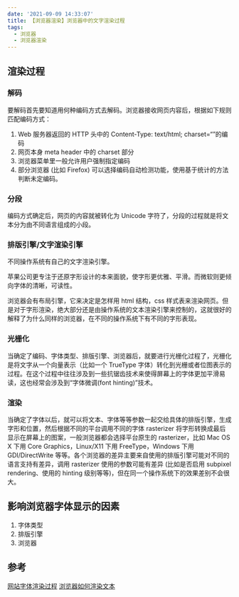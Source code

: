 ```yaml
---
date: '2021-09-09 14:33:07'
title: 【浏览器渲染】浏览器中的文字渲染过程
tags:
  - 浏览器
  - 浏览器渲染
---
```


## 渲染过程

### 解码

要解码首先要知道用何种编码方式去解码。浏览器接收网页内容后，根据如下规则匹配编码方式：

1. Web 服务器返回的 HTTP 头中的 Content-Type: text/html; charset=“”的编码
2. 网页本身 meta header 中的 charset 部分
3. 浏览器菜单里一般允许用户强制指定编码
4. 部分浏览器 (比如 Firefox) 可以选择编码自动检测功能，使用基于统计的方法判断未定编码。

### 分段

编码方式确定后，网页的内容就被转化为 Unicode 字符了，分段的过程就是将文本分为由不同语言组成的小段。

### 排版引擎/文字渲染引擎

不同操作系统有自己的文字渲染引擎。

苹果公司更专注于还原字形设计的本来面貌，使字形更优雅、平滑。而微软则更倾向字体的清晰，可读性。

浏览器会有布局引擎，它来决定是怎样用 html 结构，css 样式表来渲染网页。但是对于字形渲染，绝大部分还是由操作系统的文本渲染引擎来控制的，这就很好的解释了为什么同样的浏览器，在不同的操作系统下有不同的字形表现。

### 光栅化

当确定了编码、字体类型、排版引擎、浏览器后，就要进行光栅化过程了，光栅化是将文字从一个向量表示（比如一个 TrueType 字体）转化到光栅或者位图表示的过程。在这个过程中往往涉及到一些抗锯齿技术来使得屏幕上的字体更加平滑易读，这也经常会涉及到“字体微调(font hinting)”技术。

### 渲染

当确定了字体以后，就可以将文本、字体等等参数一起交给具体的排版引擎，生成字形和位置，然后根据不同的平台调用不同的字体 rasterizer 将字形转换成最后显示在屏幕上的图案，一般浏览器都会选择平台原生的 rasterizer，比如 Mac OS X 下用 Core Graphics，Linux/X11 下用 FreeType，Windows 下用 GDI/DirectWrite 等等。各个浏览器的差异主要来自使用的排版引擎可能对不同的语言支持有差异，调用 rasterizer 使用的参数可能有差异 (比如是否启用 subpixel rendering、使用的 hinting 级别等等)，但在同一个操作系统下的效果差别不会很大。

## 影响浏览器字体显示的因素

1. 字体类型
2. 排版引擎
3. 浏览器

## 参考

[网站字体渲染过程](https://blog.csdn.net/xiebaochun/article/details/49366311)
[浏览器如何渲染文本](https://www.cnblogs.com/aaronjs/archive/2012/10/13/2722351.html)
